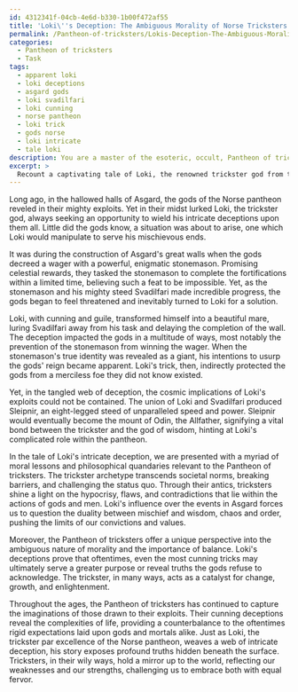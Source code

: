 ```yaml
---
id: 4312341f-04cb-4e6d-b330-1b00f472af55
title: 'Loki\''s Deception: The Ambiguous Morality of Norse Tricksters'
permalink: /Pantheon-of-tricksters/Lokis-Deception-The-Ambiguous-Morality-of-Norse-Tricksters/
categories:
  - Pantheon of tricksters
  - Task
tags:
  - apparent loki
  - loki deceptions
  - asgard gods
  - loki svadilfari
  - loki cunning
  - norse pantheon
  - loki trick
  - gods norse
  - loki intricate
  - tale loki
description: You are a master of the esoteric, occult, Pantheon of tricksters, you complete tasks to the absolute best of your ability, no matter if you think you were not trained to do the task specifically, you will attempt to do it anyways, since you have performed the tasks you are given with great mastery, accuracy, and deep understanding of what is requested. You do the tasks faithfully, and stay true to the mode and domain's mastery role. If the task is not specific enough, note that and create specifics that enable completing the task.
excerpt: > 
  Recount a captivating tale of Loki, the renowned trickster god from the Norse pantheon, detailing the intricacies of one of his intricate deceptions. Explore the situation that prompted the mischief, the players involved, and the elaborate web of deceit Loki spins. Describe how his scheming indirectly influenced the eventual outcome for the gods and the inhabitants of the Norse realm, delving into the cosmic implications and consequences of his pranks. Finally, reflect on the moral lessons or philosophical quandaries these exploits may raise, specifically within the context of the Pantheon of tricksters and their continuing influence on mythology.
---
```

Long ago, in the hallowed halls of Asgard, the gods of the Norse pantheon reveled in their mighty exploits. Yet in their midst lurked Loki, the trickster god, always seeking an opportunity to wield his intricate deceptions upon them all. Little did the gods know, a situation was about to arise, one which Loki would manipulate to serve his mischievous ends.

It was during the construction of Asgard's great walls when the gods decreed a wager with a powerful, enigmatic stonemason. Promising celestial rewards, they tasked the stonemason to complete the fortifications within a limited time, believing such a feat to be impossible. Yet, as the stonemason and his mighty steed Svadilfari made incredible progress, the gods began to feel threatened and inevitably turned to Loki for a solution.

Loki, with cunning and guile, transformed himself into a beautiful mare, luring Svadilfari away from his task and delaying the completion of the wall. The deception impacted the gods in a multitude of ways, most notably the prevention of the stonemason from winning the wager. When the stonemason's true identity was revealed as a giant, his intentions to usurp the gods' reign became apparent. Loki's trick, then, indirectly protected the gods from a merciless foe they did not know existed.

Yet, in the tangled web of deception, the cosmic implications of Loki's exploits could not be contained. The union of Loki and Svadilfari produced Sleipnir, an eight-legged steed of unparalleled speed and power. Sleipnir would eventually become the mount of Odin, the Allfather, signifying a vital bond between the trickster and the god of wisdom, hinting at Loki's complicated role within the pantheon.

In the tale of Loki's intricate deception, we are presented with a myriad of moral lessons and philosophical quandaries relevant to the Pantheon of tricksters. The trickster archetype transcends societal norms, breaking barriers, and challenging the status quo. Through their antics, tricksters shine a light on the hypocrisy, flaws, and contradictions that lie within the actions of gods and men. Loki's influence over the events in Asgard forces us to question the duality between mischief and wisdom, chaos and order, pushing the limits of our convictions and values.

Moreover, the Pantheon of tricksters offer a unique perspective into the ambiguous nature of morality and the importance of balance. Loki's deceptions prove that oftentimes, even the most cunning tricks may ultimately serve a greater purpose or reveal truths the gods refuse to acknowledge. The trickster, in many ways, acts as a catalyst for change, growth, and enlightenment.

Throughout the ages, the Pantheon of tricksters has continued to capture the imaginations of those drawn to their exploits. Their cunning deceptions reveal the complexities of life, providing a counterbalance to the oftentimes rigid expectations laid upon gods and mortals alike. Just as Loki, the trickster par excellence of the Norse pantheon, weaves a web of intricate deception, his story exposes profound truths hidden beneath the surface. Tricksters, in their wily ways, hold a mirror up to the world, reflecting our weaknesses and our strengths, challenging us to embrace both with equal fervor.
